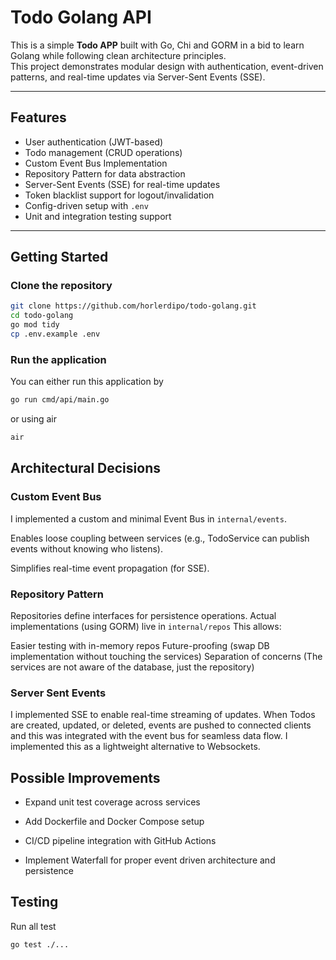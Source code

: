 # Todo Golang API

This is a simple **Todo APP** built with Go, Chi and GORM in a bid to learn Golang while following clean architecture principles.  
This project demonstrates modular design with authentication, event-driven patterns, and real-time updates via Server-Sent Events (SSE).

---

## Features

- User authentication (JWT-based)
- Todo management (CRUD operations)
- Custom Event Bus Implementation
- Repository Pattern for data abstraction
- Server-Sent Events (SSE) for real-time updates
- Token blacklist support for logout/invalidation
- Config-driven setup with `.env`
- Unit and integration testing support

---

## Getting Started

### Clone the repository

```bash
git clone https://github.com/horlerdipo/todo-golang.git
cd todo-golang
go mod tidy
cp .env.example .env
```

### Run the application

You can either run this application by 
```bash
go run cmd/api/main.go
```

or using air
```bash
air
```

## Architectural Decisions
### Custom Event Bus
    
I implemented a custom and minimal Event Bus in ```internal/events```.

Enables loose coupling between services (e.g., TodoService can publish events without knowing who listens).

Simplifies real-time event propagation (for SSE).

### Repository Pattern
Repositories define interfaces for persistence operations.
Actual implementations (using GORM) live in ```internal/repos```
This allows:

Easier testing with in-memory repos
Future-proofing (swap DB implementation without touching the services)
Separation of concerns (The services are not aware of the database, just the repository)

### Server Sent Events
I implemented SSE to enable real-time streaming of updates.
When Todos are created, updated, or deleted, events are pushed to connected clients and this was integrated with the event bus for seamless data flow.
I implemented this as a lightweight alternative to Websockets.

## Possible Improvements
- Expand unit test coverage across services

- Add Dockerfile and Docker Compose setup

- CI/CD pipeline integration with GitHub Actions

- Implement Waterfall for proper event driven architecture and persistence

## Testing

Run all test 
```bash
go test ./...
```